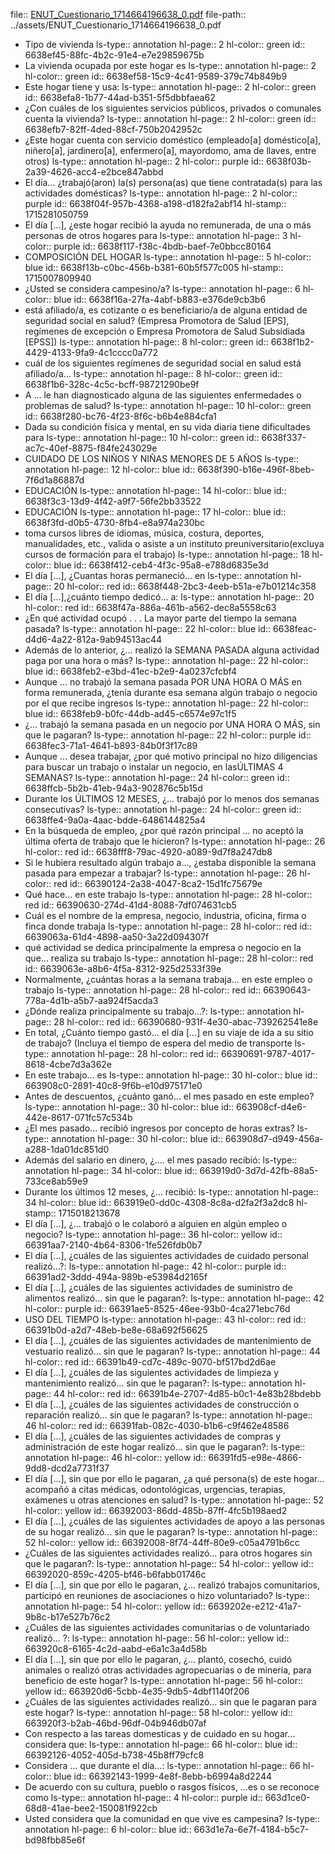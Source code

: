 file:: [ENUT_Cuestionario_1714664196638_0.pdf](../assets/ENUT_Cuestionario_1714664196638_0.pdf)
file-path:: ../assets/ENUT_Cuestionario_1714664196638_0.pdf

- Tipo de vivienda
  ls-type:: annotation
  hl-page:: 2
  hl-color:: green
  id:: 6638ef45-88fc-4b2c-91e4-e7e29859675b
- La vivienda ocupada por este hogar es
  ls-type:: annotation
  hl-page:: 2
  hl-color:: green
  id:: 6638ef58-15c9-4c41-9589-379c74b849b9
- Este hogar tiene y usa:
  ls-type:: annotation
  hl-page:: 2
  hl-color:: green
  id:: 6638efa8-1b77-44ad-b351-5f5dbbfaea62
- ¿Con cuáles de los siguientes servicios públicos, privados o comunales cuenta la vivienda?
  ls-type:: annotation
  hl-page:: 2
  hl-color:: green
  id:: 6638efb7-82ff-4ded-88cf-750b2042952c
- ¿Este hogar cuenta con servicio doméstico (empleado[a] doméstico[a], niñero[a], jardinero[a], enfermero[a], mayordomo, ama de llaves, entre otros)
  ls-type:: annotation
  hl-page:: 2
  hl-color:: purple
  id:: 6638f03b-2a39-4626-acc4-e2bce847abbd
- El día… ¿trabajó(aron) la(s) persona(as) que tiene contratada(s) para las actividades domésticas?
  ls-type:: annotation
  hl-page:: 2
  hl-color:: purple
  id:: 6638f04f-957b-4368-a198-d182fa2abf14
  hl-stamp:: 1715281050759
- El día [...], ¿este hogar recibió la ayuda no remunerada, de una o más personas de otros hogares para
  ls-type:: annotation
  hl-page:: 3
  hl-color:: purple
  id:: 6638f117-f38c-4bdb-baef-7e0bbcc80164
- COMPOSICIÓN DEL HOGAR
  ls-type:: annotation
  hl-page:: 5
  hl-color:: blue
  id:: 6638f13b-c0bc-456b-b381-60b5f577c005
  hl-stamp:: 1715007809940
- ¿Usted se considera campesino/a?
  ls-type:: annotation
  hl-page:: 6
  hl-color:: blue
  id:: 6638f16a-27fa-4abf-b883-e376de9cb3b6
- está afiliado/a, es cotizante o es beneficiario/a de alguna entidad de seguridad social en salud? (Empresa Promotora de Salud [EPS], regímenes de excepción o Empresa Promotora de Salud Subsidiada [EPSS])
  ls-type:: annotation
  hl-page:: 8
  hl-color:: green
  id:: 6638f1b2-4429-4133-9fa9-4c1cccc0a772
- cuál de los siguientes regímenes de seguridad social en salud está afiliado/a…
  ls-type:: annotation
  hl-page:: 8
  hl-color:: green
  id:: 6638f1b6-328c-4c5c-bcff-98721290be9f
- A … le han diagnosticado alguna de las siguientes enfermedades o problemas de salud?
  ls-type:: annotation
  hl-page:: 10
  hl-color:: green
  id:: 6638f280-bc76-4f23-8f6c-b6b4e884cfa1
- Dada su condición física y mental, en su vida diaria tiene dificultades para
  ls-type:: annotation
  hl-page:: 10
  hl-color:: green
  id:: 6638f337-ac7c-40ef-8875-f84fe243029e
- CUIDADO DE LOS NIÑOS Y NIÑAS MENORES DE 5 AÑOS
  ls-type:: annotation
  hl-page:: 12
  hl-color:: blue
  id:: 6638f390-b16e-496f-8beb-7f6d1a86887d
- EDUCACIÓN
  ls-type:: annotation
  hl-page:: 14
  hl-color:: blue
  id:: 6638f3c3-13d9-4f42-a9f7-56fe2bb33522
- EDUCACIÓN
  ls-type:: annotation
  hl-page:: 17
  hl-color:: blue
  id:: 6638f3fd-d0b5-4730-8fb4-e8a974a230bc
- toma cursos libres de idiomas, música, costura, deportes, manualidades, etc., valida o asiste a un instituto preuniversitario(excluya cursos de formación para el trabajo)
  ls-type:: annotation
  hl-page:: 18
  hl-color:: blue
  id:: 6638f412-ceb4-4f3c-95a8-e788d6835e3d
- El día [...], ¿Cuantas horas permaneció… en
  ls-type:: annotation
  hl-page:: 20
  hl-color:: red
  id:: 6638f448-2bc3-4eeb-b51a-e7b01214c358
- El día [...],¿cuánto tiempo dedicó... a:
  ls-type:: annotation
  hl-page:: 20
  hl-color:: red
  id:: 6638f47a-886a-461b-a562-dec8a5558c63
- ¿En qué actividad ocupó . . . La mayor parte del tiempo la semana pasada?
  ls-type:: annotation
  hl-page:: 22
  hl-color:: blue
  id:: 6638feac-d4d6-4a22-812a-9ab94513ac44
- Además de lo anterior, ¿... realizó la SEMANA PASADA alguna actividad paga por una hora o más?
  ls-type:: annotation
  hl-page:: 22
  hl-color:: blue
  id:: 6638feb2-e3bd-41ec-b2e9-4a0237cfcbf4
- Aunque ... no trabajó la semana pasada POR UNA HORA O MÁS en forma remunerada, ¿tenía durante esa semana algún trabajo o negocio por el que recibe ingresos
  ls-type:: annotation
  hl-page:: 22
  hl-color:: blue
  id:: 6638feb9-b0fc-44db-ad45-c6574e97c1f5
- ¿... trabajó la semana pasada en un negocio por UNA HORA O MÁS, sin que le pagaran?
  ls-type:: annotation
  hl-page:: 22
  hl-color:: purple
  id:: 6638fec3-71a1-4641-b893-84b0f3f17c89
- Aunque ... desea trabajar, ¿por qué motivo principal no hizo diligencias para buscar un trabajo o instalar un negocio, en lasÚLTIMAS 4 SEMANAS?
  ls-type:: annotation
  hl-page:: 24
  hl-color:: green
  id:: 6638ffcb-5b2b-41eb-94a3-902876c5b15d
- Durante los ÚLTIMOS 12 MESES, ¿... trabajó por lo menos dos semanas consecutivas?
  ls-type:: annotation
  hl-page:: 24
  hl-color:: green
  id:: 6638ffe4-9a0a-4aac-bdde-6486144825a4
- En la búsqueda de empleo, ¿por qué razón principal … no aceptó la última oferta de trabajo que le hicieron?
  ls-type:: annotation
  hl-page:: 26
  hl-color:: red
  id:: 6638fff8-79ac-4920-a089-9d7f8a247db8
- Si le hubiera resultado algún trabajo a…, ¿estaba disponible la semana pasada para empezar a trabajar? 
  ls-type:: annotation
  hl-page:: 26
  hl-color:: red
  id:: 66390124-2a38-4047-8ca2-15d1fc75679e
- Qué hace... en este trabajo
  ls-type:: annotation
  hl-page:: 28
  hl-color:: red
  id:: 66390630-274d-41d4-8088-7df074631cb5
- Cuál es el nombre de la empresa, negocio, industria, oficina, firma o finca donde trabaja
  ls-type:: annotation
  hl-page:: 28
  hl-color:: red
  id:: 6639063a-61d4-4898-aa50-3a22d094307f
- qué actividad se dedica principalmente la empresa o negocio en la que... realiza su trabajo
  ls-type:: annotation
  hl-page:: 28
  hl-color:: red
  id:: 6639063e-a8b6-4f5a-8312-925d2533f39e
- Normalmente, ¿cuántas horas a la semana trabaja… en este empleo o trabajo
  ls-type:: annotation
  hl-page:: 28
  hl-color:: red
  id:: 66390643-778a-4d1b-a5b7-aa924f5acda3
- ¿Dónde realiza principalmente su trabajo...?:
  ls-type:: annotation
  hl-page:: 28
  hl-color:: red
  id:: 66390680-931f-4e30-abac-739262541e8e
- En total, ¿Cuánto tiempo gastó... el día [...] en su viaje de ida a su sitio de trabajo? (Incluya el tiempo de espera del medio de transporte
  ls-type:: annotation
  hl-page:: 28
  hl-color:: red
  id:: 66390691-9787-4017-8618-4cbe7d3a362e
- En este trabajo... es
  ls-type:: annotation
  hl-page:: 30
  hl-color:: blue
  id:: 663908c0-2891-40c8-9f6b-e10d975171e0
- Antes de descuentos, ¿cuánto ganó... el mes pasado en este empleo?
  ls-type:: annotation
  hl-page:: 30
  hl-color:: blue
  id:: 663908cf-d4e6-442e-8617-071fc57c534b
- ¿El mes pasado... recibió ingresos por concepto de horas extras?
  ls-type:: annotation
  hl-page:: 30
  hl-color:: blue
  id:: 663908d7-d949-456a-a288-1da01dc851d0
- Además del salario en dinero, ¿…. el mes pasado recibió:
  ls-type:: annotation
  hl-page:: 34
  hl-color:: blue
  id:: 663919d0-3d7d-42fb-88a5-733ce8ab59e9
- Durante los últimos 12 meses, ¿… recibió:
  ls-type:: annotation
  hl-page:: 34
  hl-color:: blue
  id:: 663919e0-dd0c-4308-8c8a-d2fa2f3a2dc8
  hl-stamp:: 1715018213678
- El día [...], ¿… trabajó o le colaboró a alguien en algún empleo o negocio?
  ls-type:: annotation
  hl-page:: 36
  hl-color:: yellow
  id:: 66391aa7-2140-4b64-8306-1fe526fdb0b7
- El día [...], ¿cuáles de las siguientes actividades de cuidado personal realizó…?:
  ls-type:: annotation
  hl-page:: 42
  hl-color:: purple
  id:: 66391ad2-3ddd-494a-989b-e53984d2165f
- El día [...], ¿cuáles de las siguientes actividades de suministro de alimentos realizó… sin que le pagaran?:
  ls-type:: annotation
  hl-page:: 42
  hl-color:: purple
  id:: 66391ae5-8525-46ee-93b0-4ca271ebc76d
- USO DEL TIEMPO
  ls-type:: annotation
  hl-page:: 43
  hl-color:: red
  id:: 66391b0d-a2d7-48eb-be8e-68a692f56625
- El día [...], ¿cuáles de las siguientes actividades de mantenimiento de vestuario realizó… sin que le pagaran?
  ls-type:: annotation
  hl-page:: 44
  hl-color:: red
  id:: 66391b49-cd7c-489c-9070-bf517bd2d6ae
- El día [...], ¿cuáles de las siguientes actividades de limpieza y mantenimiento realizó… sin que le pagaran?:
  ls-type:: annotation
  hl-page:: 44
  hl-color:: red
  id:: 66391b4e-2707-4d85-b0c1-4e83b28bdebb
- El día [...], ¿cuáles de las siguientes actividades de construcción o reparación realizó… sin que le pagaran?
  ls-type:: annotation
  hl-page:: 46
  hl-color:: red
  id:: 66391fab-082c-4030-b1b6-c9f462e48586
- El día [...], ¿cuáles de las siguientes actividades de compras y administración de este hogar realizó… sin que le pagaran?:
  ls-type:: annotation
  hl-page:: 46
  hl-color:: yellow
  id:: 66391fd5-e98e-4866-9dd8-dcd2a7731f37
- El día [...], sin que por ello le pagaran, ¿a qué persona(s) de este hogar… acompañó a citas médicas, odontológicas, urgencias, terapias, exámenes u otras atenciones en salud?
  ls-type:: annotation
  hl-page:: 52
  hl-color:: yellow
  id:: 66392003-86dd-485b-87ff-4fc5b198aed2
- El día [...], ¿cuáles de las siguientes actividades de apoyo a las personas de su hogar realizó… sin que le pagaran?
  ls-type:: annotation
  hl-page:: 52
  hl-color:: yellow
  id:: 66392008-8f74-44ff-80e9-c05a4791b6cc
- ¿Cuáles de las siguientes actividades realizó… para otros hogares sin que le pagaran?:
  ls-type:: annotation
  hl-page:: 54
  hl-color:: yellow
  id:: 66392020-859c-4205-bf46-b6fabb01746c
- El día […], sin que por ello le pagaran, ¿… realizó trabajos comunitarios, participó en reuniones de asociaciones o hizo voluntariado?
  ls-type:: annotation
  hl-page:: 54
  hl-color:: yellow
  id:: 6639202e-e212-41a7-9b8c-b17e527b76c2
- ¿Cuáles de las siguientes actividades comunitarias o de voluntariado realizó… ?: 
  ls-type:: annotation
  hl-page:: 56
  hl-color:: yellow
  id:: 663920c8-6165-4c2d-aabd-e6a1c3a4d58b
- El día […], sin que por ello le pagaran, ¿… plantó, cosechó, cuidó animales o realizó otras actividades agropecuarias o de minería, para beneficio de este hogar?
  ls-type:: annotation
  hl-page:: 56
  hl-color:: yellow
  id:: 663920d6-5cbb-4e35-9db5-4dbf1140f206
- ¿Cuáles de las siguientes actividades realizó… sin que le pagaran para este hogar?
  ls-type:: annotation
  hl-page:: 58
  hl-color:: yellow
  id:: 663920f3-b2ab-46bd-96df-04b946db07af
- Con respecto a las tareas domesticas y de cuidado en su hogar… considera que:
  ls-type:: annotation
  hl-page:: 66
  hl-color:: blue
  id:: 66392126-4052-405d-b738-45b8ff79cfc8
- Considera … que durante el día…:
  ls-type:: annotation
  hl-page:: 66
  hl-color:: blue
  id:: 66392143-1999-4e8f-8ebb-b6994a8d2244
- De acuerdo con su cultura, pueblo o rasgos físicos, …es o se reconoce como
  ls-type:: annotation
  hl-page:: 4
  hl-color:: purple
  id:: 663d1ce0-68d8-41ae-bee2-150081f922cb
- Usted considera que la comunidad en que vive es campesina?
  ls-type:: annotation
  hl-page:: 6
  hl-color:: blue
  id:: 663d1e7a-6e7f-4184-b5c7-bd98fbb85e6f